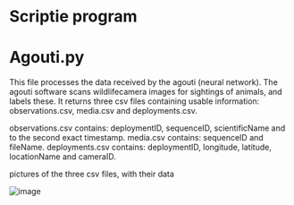 # Scriptie program

# Agouti.py
This file processes the data received by the agouti (neural network). The agouti software scans wildlifecamera images for sightings of animals, and labels these. It returns three csv files containing usable information: observations.csv, media.csv and deployments.csv. 

observations.csv contains: deploymentID, sequenceID, scientificName and to the second exact timestamp.
media.csv contains: sequenceID and fileName.
deployments.csv contains: deploymentID, longitude, latitude, locationName and cameraID.

pictures of the three csv files, with their data

![image](https://github.com/realysi/code_scriptie/assets/116087413/1f5c99b4-ff34-4c38-bf8e-1c82df6b1d10)

